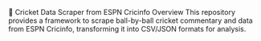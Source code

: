 🏏 Cricket Data Scraper from ESPN Cricinfo
Overview
This repository provides a framework to scrape ball-by-ball cricket commentary and data from ESPN Cricinfo, transforming it into CSV/JSON formats for analysis.

